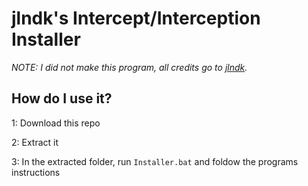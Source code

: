 # jlndk's Intercept/Interception Installer

*NOTE: I did not make this program, all credits go to [jlndk](https://github.com/jlndk).*

How do I use it?
-
1: Download this repo

2: Extract it

3: In the extracted folder, run `Installer.bat` and foldow the programs instructions
